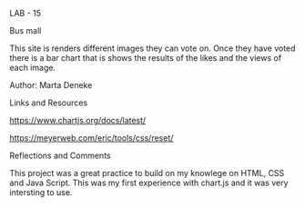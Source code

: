 LAB - 15

Bus mall

This site is renders different images they can vote on. Once they have voted there is a bar chart that is shows the results of the likes and the views of each image. 

Author: Marta Deneke

Links and Resources

https://www.chartjs.org/docs/latest/

https://meyerweb.com/eric/tools/css/reset/

Reflections and Comments

This project was a great practice to build on my knowlege on HTML, CSS and Java Script. This was my first experience with chart.js and it was very intersting to use.
